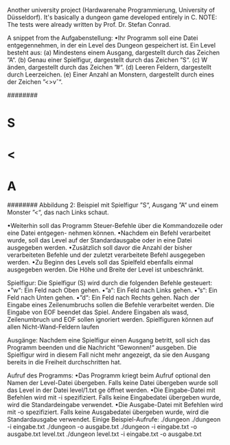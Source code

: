 Another university project (Hardwarenahe Programmierung, University of Düsseldorf).
It's basically a dungeon game developed entirely in C.
NOTE: The tests were already written by Prof. Dr. Stefan Conrad.

A snippet from the Aufgabenstellung:
•Ihr Programm soll eine Datei entgegennehmen, in der ein Level des Dungeon gespeichert ist.
Ein Level besteht aus:
(a) Mindestens einem Ausgang, dargestellt durch das Zeichen ”A“.
(b) Genau einer Spielfigur, dargestellt durch das Zeichen ”S“.
(c) W ̈anden, dargestellt durch das Zeichen ”#“.
(d) Leeren Feldern, dargestellt durch Leerzeichen.
(e) Einer Anzahl an Monstern, dargestellt durch eines der Zeichen ”<>vˆ“.

########
#  S   #
#    < #
#  A   #
########
Abbildung 2: Beispiel mit Spielfigur ”S“, Ausgang ”A“ und einem Monster ”<“, das nach Links schaut.

•Weiterhin soll das Programm Steuer-Befehle  ̈uber die Kommandozeile oder eine Datei entgegen-
nehmen können.
•Nachdem ein Befehl verarbeitet wurde, soll das Level auf der Standardausgabe oder in eine Datei
ausgegeben werden.
•Zusätzlich soll davor die Anzahl der bisher verarbeiteten Befehle und der zuletzt verarbeitete
Befehl ausgegeben werden.
•Zu Beginn des Levels soll das Spielfeld ebenfalls einmal ausgegeben werden.
Die Höhe und Breite der Level ist unbeschränkt.


Spielfigur:
Die Spielfigur (S) wird durch die folgenden Befehle gesteuert:
•”w“: Ein Feld nach Oben gehen.
•”a“: Ein Feld nach Links gehen.
•”s“: Ein Feld nach Unten gehen.
•”d“: Ein Feld nach Rechts gehen.
Nach der Eingabe eines Zeilenumbruchs sollen die Befehle verarbeitet werden. Die Eingabe von EOF
beendet das Spiel. Andere Eingaben als wasd, Zeilenumbruch und EOF sollen ignoriert werden.
Spielfiguren können auf allen Nicht-Wand-Feldern laufen


Ausgänge:
Nachdem eine Spielfigur einen Ausgang betritt, soll sich das Programm beenden und die Nachricht
”Gewonnen!“ ausgeben. Die Spielfigur wird in diesem Fall nicht mehr angezeigt, da sie den Ausgang
bereits in die Freiheit durchschritten hat.


Aufruf des Programms:
•Das Programm kriegt beim Aufruf optional den Namen der Level-Datei  ̈ubergeben. Falls keine
Datei  ̈ubergeben wurde soll das Level in der Datei level/1.txt ge ̈offnet werden.
•Die Eingabe-Datei mit Befehlen wird mit -i spezifiziert. Falls keine Eingabedatei übergeben
wurde, wird die Standardeingabe verwendet.
•Die Ausgabe-Datei mit Befehlen wird mit -o spezifiziert. Falls keine Ausgabedatei übergeben
wurde, wird die Standardausgabe verwendet.
Einige Beispiel-Aufrufe:
./dungeon
./dungeon -i eingabe.txt
./dungeon -o ausgabe.txt
./dungeon -i eingabe.txt -o ausgabe.txt level.txt
./dungeon level.txt -i eingabe.txt -o ausgabe.txt

